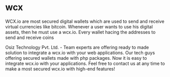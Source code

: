 # wcx
WCX.io are most secured digital wallets which are used to send and receive virtual currencies like bitcoin.
Whenever a user wants to use his digital assets, then he must use a wcx.io. Every wallet hacing the addresses to send and receive coins

Osiz Technology Pvt. Ltd. - Team experts are offering ready to made solution to integrate a wcx.io with your web applications. Our tech guys offering secured wallets made with php packages. Now it is easy to integrate wcx.io with your applications.
Feel free to contact us at any time to make a most secured wcx.io with high-end features!
